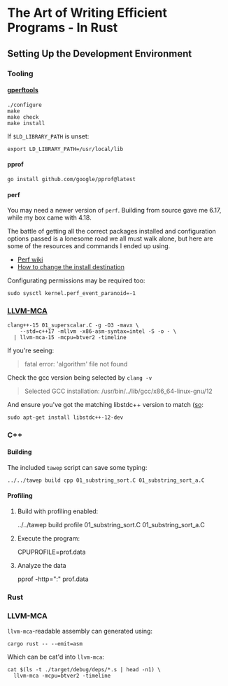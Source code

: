 The Art of Writing Efficient Programs - In Rust
========================================

Setting Up the Development Environment
----------------------------------------
### Tooling
#### [gperftools](https://github.com/gperftools/gperftools/releases)

    ./configure
    make
    make check
    make install


If `$LD_LIBRARY_PATH` is unset:

    export LD_LIBRARY_PATH=/usr/local/lib

#### pprof

    go install github.com/google/pprof@latest

#### perf
You may need a newer version of `perf`. Building from source gave me 6.17, while my box came with 4.18.

The battle of getting all the correct packages installed and configuration options passed is a lonesome road we all must walk alone,
but here are some of the resources and commands I ended up using.

* [Perf wiki](https://perf.wiki.kernel.org/index.php/Perf_tools_support_for_Intel%C2%AE_Processor_Trace#Downloading_and_building_the_latest_perf_tools)
* [How to change the install destination](https://stackoverflow.com/a/72922164)

Configurating permissions may be required too:

    sudo sysctl kernel.perf_event_paranoid=-1

### [LLVM-MCA](https://llvm.org/docs/CommandGuide/llvm-mca.html)

    clang++-15 01_superscalar.C -g -O3 -mavx \
        --std=c++17 -mllvm -x86-asm-syntax=intel -S -o - \
      | llvm-mca-15 -mcpu=btver2 -timeline

If you're seeing:
> fatal error: 'algorithm' file not found

Check the gcc version being selected by `clang -v`
> Selected GCC installation: /usr/bin/../lib/gcc/x86_64-linux-gnu/12

And ensure you've got the matching libstdc++ version to match
([so](https://stackoverflow.com/a/75546125):

    sudo apt-get install libstdc++-12-dev


### C++
#### Building

The included `tawep` script can save some typing:

    ../../tawep build cpp 01_substring_sort.C 01_substring_sort_a.C


#### Profiling
1. Build with profiling enabled:

    ../../tawep build profile 01_substring_sort.C 01_substring_sort_a.C
5. Execute the program:

    CPUPROFILE=prof.data <program>
6. Analyze the data

    pprof -http=":" <program> prof.data

### Rust

### LLVM-MCA

`llvm-mca`-readable assembly can generated using:

    cargo rust -- --emit=asm

Which can be cat'd into `llvm-mca`:

    cat $(ls -t ./target/debug/deps/*.s | head -n1) \
      llvm-mca -mcpu=btver2 -timeline
